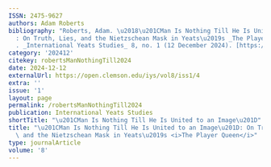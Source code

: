 ```yaml
---
ISSN: 2475-9627
authors: Adam Roberts
bibliography: "Roberts, Adam. \u2018\u201CMan Is Nothing Till He Is United to an Image\u201D\
  : On Truth, Lies, and the Nietzschean Mask in Yeats\u2019s _The Player Queen_\u2019\
  . _International Yeats Studies_ 8, no. 1 (12 December 2024). [https://open.clemson.edu/iys/vol8/iss1/4](https://open.clemson.edu/iys/vol8/iss1/4)."
category: '202412'
citekey: robertsManNothingTill2024
date: 2024-12-12
externalUrl: https://open.clemson.edu/iys/vol8/iss1/4
extra: ''
issue: '1'
layout: page
permalink: /robertsManNothingTill2024
publication: International Yeats Studies
shortTitle: "\u201CMan Is Nothing Till He Is United to an Image\u201D"
title: "\u201CMan Is Nothing Till He Is United to an Image\u201D: On Truth, Lies,\
  \ and the Nietzschean Mask in Yeats\u2019s <i>The Player Queen</i>"
type: journalArticle
volume: '8'
---
```

